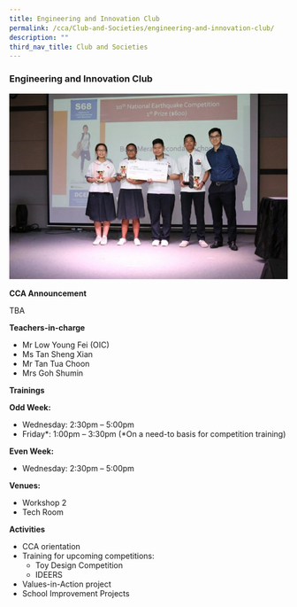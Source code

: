 ```yaml
---
title: Engineering and Innovation Club
permalink: /cca/Club-and-Societies/engineering-and-innovation-club/
description: ""
third_nav_title: Club and Societies
---
```

### Engineering and Innovation Club

 <img src="/images/cca2.png" style="width:80%,align:left"> 

**CCA Announcement**

TBA

**Teachers-in-charge**

*   Mr Low Young Fei (OIC)
*   Ms Tan Sheng Xian
*   Mr Tan Tua Choon
*   Mrs Goh Shumin

**Trainings**

**Odd Week:**

*   Wednesday: 2:30pm – 5:00pm
*   Friday*: 1:00pm – 3:30pm (*On a need-to basis for competition training)

**Even Week:**

*   Wednesday: 2:30pm – 5:00pm

**Venues:**

*   Workshop 2
*   Tech Room

**Activities**

*   CCA orientation
*   Training for upcoming competitions:
    *   Toy Design Competition
    *   IDEERS
*   Values-in-Action project
*   School Improvement Projects